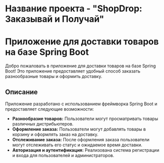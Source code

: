 # Название проекта - "ShopDrop: Заказывай и Получай"

# Приложение для доставки товаров на базе Spring Boot

Добро пожаловать в приложение для доставки товаров на базе Spring Boot! Это приложение предоставляет удобный способ заказать разнообразные товары и оформить доставку.

## Описание

Приложение разработано с использованием фреймворка Spring Boot и предоставляет следующие возможности:

- **Разнообразие товаров:** Пользователи могут просматривать товары различных дистрибьютеров.
- **Оформление заказа:** Пользователи могут добавлять товары в корзину и оформлять заказ на доставку.
- **Отслеживание заказа:** После оформления заказа пользователи могут отслеживать его статус и ожидаемое время доставки.
- **Авторизация и аутентификация:** Реализована система регистрации и входа для пользователей и администраторов.


